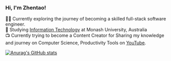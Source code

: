 ### Hi, I'm Zhentao!

🧑‍💻 Currently exploring the journey of becoming a skilled full-stack software engineer.<br/>
🏫 Studying [Information Technology]() at Monash University, Australia</br>
📺 Currently trying to become a Content Creator for Sharing my knowledge and journey on Computer Science, Productivity Tools on [YouTube](www.youtube.com/@quentinq7).

<!-- Github states from https://github.com/anuraghazra/github-readme-states -->
[![Anurag's GitHub stats](https://github-readme-stats.vercel.app/api?username=QuentinQQ)](https://github.com/anuraghazra/github-readme-stats)
